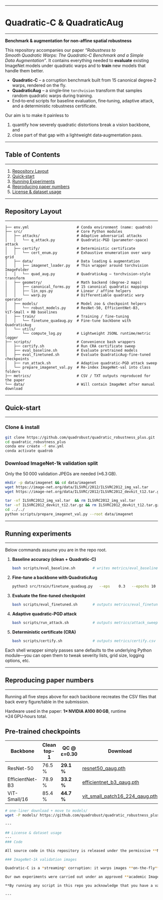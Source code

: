 
---
# Quadratic‑C & QuadraticAug
---

**Benchmark & augmentation for non‑affine spatial robustness**

This repository accompanies our paper *“Robustness to Smooth Quadratic Warps: The Quadratic‑C Benchmark and a Simple Data Augmentation”*.
It contains everything needed to **evaluate** existing ImageNet models under quadratic warps and to **train** new models that handle them better.

* **Quadratic‑C** – a corruption benchmark built from 15 canonical degree‑2 warps, rendered on the fly.
* **QuadraticAug** – a single‑line `torchvision` transform that samples random quadratic warps during training.
* End‑to‑end scripts for baseline evaluation, fine‑tuning, adaptive attack, and a deterministic robustness certificate.

Our aim is to make it painless to

1. quantify how severely quadratic distortions break a vision backbone, and
2. close part of that gap with a lightweight data‑augmentation pass.

---

## Table of Contents
---
1. [Repository Layout](#repository-layout)
2. [Quick‑start](#quick-start)  
3. [Running Experiments](#running-experiments)
4. [Reproducing paper numbers](#reproducing-paper-numbers)
5. [License & dataset usage](#license--dataset-usage)


---

## Repository Layout
---
```text
├── env.yml                      # Conda environment (name: quadrob)
├── src/                         # Core Python modules
│   ├── attacks/                 # Adaptive adversarial attacks
│   │   └── q_attack.py          # Quadratic‑PGD (parameter‑space) attack
│   ├── certify/                 # Deterministic certificate
│   │   └── cert_enum.py         # Exhaustive enumeration over warp grid
│   ├── data/                    # Data loading & augmentation
│   │   ├── imagenet_loader.py   # Thin wrapper around torchvision ImageFolder
│   │   └── quad_aug.py          # QuadraticAug – torchvision‑style transform
│   ├── geometry/                # Math backend (degree‑2 maps)
│   │   ├── canonical_forms.py   # 15 canonical quadratic mappings
│   │   ├── lin_ops.py           # Linear / affine helpers
│   │   └── warp.py              # Differentiable quadratic warp operator
│   ├── models/                  # Model zoo & checkpoint helpers
│   │   └── robust_models.py     # ResNet‑50, EfficientNet‑B3, ViT‑Small + RB baselines
│   ├── train/                   # Training / fine‑tuning
│   │   └── finetune_quadaug.py  # Fine‑tune backbone with QuadraticAug
│   └── utils/
│       └── compute_log.py       # Lightweight JSONL runtime/metric logger
├── scripts/                     # Convenience bash wrappers
│   ├── certify.sh               # Run CRA certificate sweep
│   ├── eval_baseline.sh         # Evaluate pretrained models
│   ├── eval_finetuned.sh        # Evaluate QuadraticAug‑fine‑tuned checkpoints
│   ├── run_attack.sh            # Adaptive quadratic‑PGD attack sweep
│   └── prepare_imagenet_val.py  # Re‑index ImageNet‑val into class folders
├── metrics/                     # CSV / TXT outputs reproduced for the paper
└── data/                        # Will contain ImageNet after manual download
```

---

## Quick-start
---
### Clone & install

```bash
git clone https://github.com/quadrobust/quadratic_robustness_plus.git
cd quadratic_robustness_plus
conda env create -f env.yml
conda activate quadrob
```

### Download **ImageNet‑1k validation** split

Only the 50 000 validation JPEGs are needed (≈6.3 GB).

```bash
mkdir -p data/imagenet && cd data/imagenet
wget https://image-net.org/data/ILSVRC/2012/ILSVRC2012_img_val.tar
wget https://image-net.org/data/ILSVRC/2012/ILSVRC2012_devkit_t12.tar.gz

tar -xf ILSVRC2012_img_val.tar  && rm ILSVRC2012_img_val.tar
tar -xf ILSVRC2012_devkit_t12.tar.gz && rm ILSVRC2012_devkit_t12.tar.gz
cd ../../
python scripts/prepare_imagenet_val.py --root data/imagenet
```

---

## Running experiments
---
Below commands assume you are in the repo root.

1. **Baseline accuracy (clean + Quadratic‑C)**

   ```bash
   bash scripts/eval_baseline.sh        # writes metrics/eval_baseline.csv (.txt)
   ```
2. **Fine‑tune a backbone with QuadraticAug**

   ```bash
   python3 src/train/finetune_quadaug.py   --eps    0.3   --epochs 10   --batch  128   --lr     5e-5   2>&1
   ```
3. **Evaluate the fine‑tuned checkpoint**

   ```bash
   bash scripts/eval_finetuned.sh       # outputs metrics/eval_finetuned.csv (.txt)
   ```
4. **Adaptive quadratic‑PGD attack**

   ```bash
   bash scripts/run_attack.sh           # outputs metrics/attack_sweep.csv (.txt)
   ```
5. **Deterministic certificate (CRA)**

   ```bash
   bash scripts/certify.sh              # outputs metrics/certify.csv (.txt)
   ```

Each shell wrapper simply passes sane defaults to the underlying Python module—you can open them to tweak severity lists, grid size, logging options, etc.

---

## Reproducing paper numbers
---
Running all five steps above for each backbone recreates the CSV files that back every figure/table in the submission.

Hardware used in the paper: **1× NVIDIA A100 80 GB**, runtime ≈24 GPU‑hours total.

## Pre-trained checkpoints

| Backbone | Clean top-1 | QC @ ε=0.30 | Download |
|----------|-------------|-------------|----------|
| ResNet-50       | 76.5 % | **29.1 %** | [resnet50_qaug.pth](https://github.com/quadrobust/quadratic_robustness_plus/releases/download/v1.0-checkpoints/resnet50_qaug.pth) |
| EfficientNet-B3 | 78.9 % | **33.2 %** | [efficientnet_b3_qaug.pth](https://github.com/quadrobust/quadratic_robustness_plus/releases/download/v1.0-checkpoints/efficientnet_b3_qaug.pth) |
| ViT-Small/16    | 85.4 % | **44.7 %** | [vit_small_patch16_224_qaug.pth](https://github.com/quadrobust/quadratic_robustness_plus/releases/download/v1.0-checkpoints/vit_small_patch16_224_qaug.pth) |

```bash
# one-liner download + move to models/
wget -P models/ https://github.com/quadrobust/quadratic_robustness_plus/releases/download/v1.0-checkpoints/resnet50_qaug.pth

---

## License & dataset usage
---
### Code

All source code in this repository is released under the permissive **MIT License**. You are free to use, modify and redistribute it, provided that the license notice remains in every derived file.

### ImageNet‑1k validation images

Quadratic‑C is a *streaming* corruption: it warps images **on‑the‑fly** in GPU memory. **No JPEGs are checked into this repo and no derivative images are saved to disk by default.**

Our own experiments were carried out under an approved **academic ImageNet licence** and strictly follow the obligations quoted below: the data were used *only* for non‑commercial research, kept on internal storage, and never redistributed. We instruct every user to do the same.

**By running any script in this repo you acknowledge that you have a valid licence and that you comply with its conditions.**  Commercial use requires a separate agreement with the ImageNet administrators.

---




